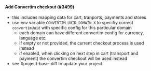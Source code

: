 #### Add Convertim checkout ([#3499](https://github.com/shopsys/shopsys/pull/3499))

-   this includes mapping data for cart, tranports, payments and stores
-   use env variable `CONVERTIM_UUID_DOMAIN_X` to specifiy correct `convertimUuid` with specific config for this particular domain
    -   each domain can have different convertim config for currency, language etc.
    -   if empty or not provided, the current checkout process is used instead
    -   if enabled, when clicking on next step in cart (transport and payment) the convertim checkout will be used instead
-   see #project-base-diff to update your project
